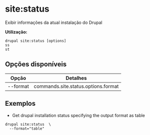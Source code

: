# site:status
Exibir informações da atual instalação do Drupal

**Utilização:**
```
drupal site:status [options]
ss
st
```

## Opções disponíveis
Opção | Detalhes
-------|-------------
--format | commands.site.status.options.format

## Exemplos
* Get drupal installation status specifying the output format as table
```
drupal site:status  \
  --format="table"
```
